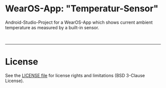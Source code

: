 # WearOS-App: "Temperatur-Sensor"

Android-Studio-Project for a WearOS-App which shows current ambient temperature as measured by a built-in sensor.
 
<br>

----
# License

See the [LICENSE file](LICENSE.md) for license rights and limitations (BSD 3-Clause License).
